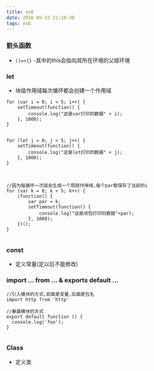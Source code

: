 ```yaml
---
title: es6
date: 2016-05-15 21:10:30
tags: es6
---
```


### 箭头函数
- `()=>{}`
-其中的this会指向其所在环境的父级环境
 
### let
- 块级作用域每次循环都会创建一个作用域
 
```
for (var i = 0; i < 5; i++) {
    setTimeout(function() {
        console.log("这是var打印的数据" + i);
    }, 1000);
}
 
 
for (let j = 0; j < 5; j++) {
    setTimeout(function() {
        console.log("这是let打印的数据" + j);
    }, 1000);
}
 
 
 
//因为每循环一次就会生成一个局部作用域,每个par都保存了当前的i
for (var k = 0; k < 5; k++) {
    (function() {
        var par = k;
        setTimeout(function() {
            console.log("这是闭包打印的数据"+par);
        }, 1000);
    })();
}
 
```
 
### const
- 定义常量(定以后不能修改)
 
 
### import ...  from ... & exports default ...
 
```
//引入模块的方式,前面是变量,后面是包名
import http from 'http'
 
//暴露模块的方式
export default function () {
  console.log('foo');
}
 
```
 
### Class
- 定义类

 